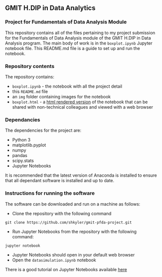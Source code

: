 ## GMIT H.DIP in Data Analytics
### Project for Fundamentals of Data Analysis Module

This repository contains all of the files pertaining to my project submission for the Fundamentals of Data Analysis module of the GMIT H.DIP in Data Analysis program. The main body of work is in the `boxplot.ipynb` Jupyter notebook file. This README.md file is a guide to set up and run the notebook.

### Repository contents

The repository contains:
* `boxplot.ipynb` - the notebook with all the project detail
* this `README.md` file
* an `img` folder containing images for the notebook
* `boxplot.html` - a [html rendered version](https://nbconvert.readthedocs.io/en/latest/) of the notebook that can be shared with non-technical colleagues and viewed with a web browser

### Dependancies

The dependencies for the project are:
* Python 3
* matplotlib.pyplot
* numpy
* pandas
* scipy.stats
* Jupyter Notebooks

It is recommended that the latest version of Anaconda is installed to ensure that all dependant software is installed and up to date.

### Instructions for running the software

The software can be downloaded and run on a machine as follows:

* Clone the repository with the following command
```
git clone https://github.com/shkyler/gmit-pfda-project.git
```
* Run Jupyter Notebooks from the repository with the following command:
```
jupyter notebook
```
* Jupyter Notebooks should open in your default web browser
* Open the `datasimulation.ipynb` notebook

There is a good tutorial on Jupyter Notebooks available [here](https://www.dataquest.io/blog/jupyter-notebook-tutorial/)
